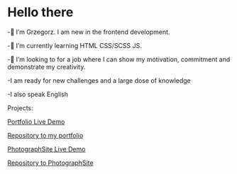 # Hello there

-👋 I’m Grzegorz. I am new in the frontend development.

-🌱 I’m currently learning HTML CSS/SCSS JS. 

-💞️ I’m looking to for a job where I can show my motivation, commitment and demonstrate my creativity.

-I am ready for new challenges and a large dose of knowledge

-I also speak English 


Projects:

[Portfolio Live Demo](https://czesuaww.github.io/GrzegorzSzwedSite/)

[Repository to my portfolio](https://github.com/czesuaww/GrzegorzSzwedSite)    

[PhotographSite Live Demo](https://czesuaww.github.io/PhotographSite/)

[Repository to PhotographSite](https://github.com/czesuaww/PhotographSite)

